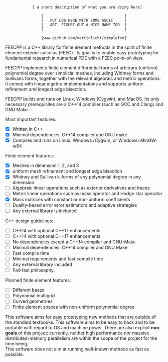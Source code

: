                 [ a short description of what you are doing here]

                    [                                    ]
                    [   PUT LOG HERE WITH SOME ASCII     ]
                    [   ART. FIGURE OUT A NICE NAME TOO  ]
                    [                                    ]

                    [www.github.com/martinlicht/simplefem]

FEECPP is a C++ library for finite element methods in the spirit of finite element exterior calculus (FEEC). 
Its goal is to enable easy prototyping for fundamental research in numerical PDE with a FEEC point-of-view. 

FEECPP implements finite element differential forms of arbitrary (uniform) polynomial degree over simplicial meshes,
including Whitney forms and Sullivans forms, together with the relevant algebraic and metric operations. 
It comes with linear algebra implementations and supports uniform refinement and longest edge bisection.

FEECPP builds and runs on Linux, Windows (Cygwin), and MacOS. 
Its only necessary prerequisites are a C++14 compiler (such as GCC and Clang) and GNU Make.

Most important features:

 - [x] Written in C++
 - [x] Minimal dependencies: C++14 compiler and GNU make
 - [x] Compiles and runs on Linux, Windows+Cygwin, or Windows+MinGW-w64

Finite element features: 
 - [x] Meshes in dimension 1, 2, and 3
 - [x] uniform mesh refinement and longest edge bisection
 - [x] Whitney and Sullivan k-forms of any polynomial degree in any dimension
 - [ ] Algebraic linear operations such as exterior derivatives and traces 
 - [ ] Metric linear operations such as mass operator and Hodge star operator 
 - [x] Mass matrices with constant or non-uniform coefficients  
 - [ ] Duality-based error error estimators and adaptive strategies
 - [ ] Any external library is included

C++ design guidelines:

 - [ ] C++14 with optional C++17 enhancements
 - [ ] C++14 with optional C++17 enhancements
 - [ ] No dependencies except a C++14 compiler and GNU-Make
 - [ ] Minimal dependencies: C++14 compiler and GNU Make
 - [ ] Fast compile time
 - [ ] Minimal requirements and fast compile time 
 - [ ] Any external library included
 - [ ] Fail-fast philosophy: 

Planned finite element features:

 - [ ] Different bases
 - [ ] Polynomial multigrid
 - [ ] Curved geometries
 - [ ] Finite element spaces with non-uniform polynomial degree

This software aims for easy prototyping new methods that are outside of the standard textbooks.
This software aims to be easy to hack and to be portable with regard to OS and machine power. 
There are also explicit **non-goals** of this project: 
currently, neither high performance nor massive distributed-memory parallelism are within the scope of the project for the time being.  
This software does not aim at running well-known methods as fast as possible.



